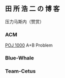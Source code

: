## 田 所 浩 二 の 博 客

压力马斯内（赞赏）

### ACM
[POJ 1000](./POJ_1000.md) A+B Problem

### Blue-Whale

### Team-Cetus

